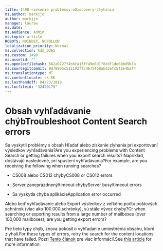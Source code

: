 ```yaml
---
title: 1490-riešenie problémov-eDiscovery-zlyhania
ms.author: markjjo
author: markjjo
manager: lauraw
ms.date: ''
ms.audience: Admin
ms.topic: article
ROBOTS: NOINDEX, NOFOLLOW
localization_priority: Normal
ms.collection: Adm_O365
ms.custom: 1490
ms.assetid: ''
ms.openlocfilehash: 562a9727f4b6fa1fff49e8d1f8ddf1de6bbd5b7a
ms.sourcegitcommit: 9d78905c512192ffc4675468abd2efc5f2e4baf4
ms.translationtype: MT
ms.contentlocale: sk-SK
ms.lasthandoff: 04/23/2019
ms.locfileid: "32420175"
---
```

# <a name="troubleshoot-content-search-errors"></a><span data-ttu-id="39ef4-102">Obsah vyhľadávanie chýb</span><span class="sxs-lookup"><span data-stu-id="39ef4-102">Troubleshoot Content Search errors</span></span>

<span data-ttu-id="39ef4-103">Sa vyskytli problémy s obsah Hľadať alebo získanie zlyhania pri exportovaní výsledkov vyhľadávania?</span><span class="sxs-lookup"><span data-stu-id="39ef4-103">Are you experiencing problems with Content Search or getting failures when you export search results?</span></span>
<span data-ttu-id="39ef4-104">Napríklad, dostávajú nasledovné, pri spustení vyhľadávania?</span><span class="sxs-lookup"><span data-stu-id="39ef4-104">For example, are you receiving the following when running searches?</span></span>

- <span data-ttu-id="39ef4-105">CS008 alebo CS012 chyby</span><span class="sxs-lookup"><span data-stu-id="39ef4-105">CS008 or CS012 errors</span></span>

- <span data-ttu-id="39ef4-106">Server zaneprázdnený/timeout chyby</span><span class="sxs-lookup"><span data-stu-id="39ef4-106">Server busy/timeout errors</span></span>

- <span data-ttu-id="39ef4-107">Sa vyskytla chyba aplikácie</span><span class="sxs-lookup"><span data-stu-id="39ef4-107">Application error occurred</span></span>

<span data-ttu-id="39ef4-108">Alebo keď vyhľadávanie alebo Export výsledkov z veľkého počtu poštových schránok (viac ako 100.000 schránky), sú stále vývoz chyby?</span><span class="sxs-lookup"><span data-stu-id="39ef4-108">Or when searching or exporting results from a large number of mailboxes (over 100,000 mailboxes), are you getting export errors?</span></span>

<span data-ttu-id="39ef4-109">Pre tieto typy chýb, znova pokúsil o vyhľadanie umiestnenia obsahu, ktoré zlyhali.</span><span class="sxs-lookup"><span data-stu-id="39ef4-109">For these types of errors, retry the search for the content locations that have failed.</span></span> <span data-ttu-id="39ef4-110">Pozri [Tento článok](https://docs.microsoft.com/office365/securitycompliance/retry-failed-content-search) pre viac informácií.</span><span class="sxs-lookup"><span data-stu-id="39ef4-110">See  [this article](https://docs.microsoft.com/office365/securitycompliance/retry-failed-content-search) for more information.</span></span>
